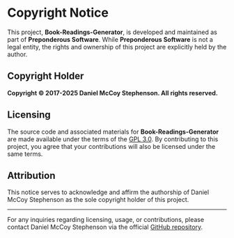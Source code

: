 # Copyright Notice

This project, **Book-Readings-Generator**, is developed and maintained as part of **Preponderous Software**. While **Preponderous Software** is not a legal entity, the rights and ownership of this project are explicitly held by the author.

## Copyright Holder

**Copyright © 2017-2025 Daniel McCoy Stephenson. All rights reserved.**

## Licensing

The source code and associated materials for **Book-Readings-Generator** are made available under the terms of the [GPL 3.0](LICENSE). By contributing to this project, you agree that your contributions will also be licensed under the same terms.

## Attribution

This notice serves to acknowledge and affirm the authorship of Daniel McCoy Stephenson as the sole copyright holder of this project.

---

For any inquiries regarding licensing, usage, or contributions, please contact Daniel McCoy Stephenson via the official [GitHub repository](https://github.com/Preponderous-Software/Book-Readings-Generator).
